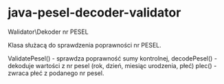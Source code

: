# java-pesel-decoder-validator
Walidator\Dekoder nr PESEL

Klasa służacą do sprawdzenia poprawności nr PESEL.

ValidatePesel() - sprawdza poprawność sumy kontrolnej,
decodePesel() - dekoduje wartości z nr pesel (rok, dzień, miesiąc urodzenia, płeć)
plec() - zwraca płeć z podanego nr pesel.
